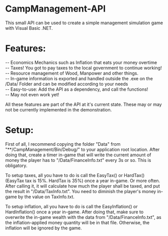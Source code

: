 # CampManagement-API <br />
This small API can be used to create a simple management simulation game with Visual Basic .NET. <br />

# Features: <br />
-- Economics Mechanics such as Inflation that eats your money overtime <br />
-- Taxes! You got to pay taxes to the local government to continue working! <br />
-- Resource management of Wood, Manpower and other things. <br />
-- In-game information is exported and handled outside the .exe on the /Data/ Folder and can be modified according to your needs <br />
-- Easy-to-use: Add the API as a dependency, and call the functions! <br />
-- May not even work yet! <br />

All these features are part of the API at it's current state. These may or may not be currently implemented in the demonstration.

# Setup: <br />
First of all,  I recommend copying the folder "Data" from "**/CampManagement/Bin/Debug/" to your application root location. After doing that, create a timer in-game that will write the current amount of money the player has to "/Data/FinanceInfo.txt" every 3s or so. This is  obligatory.<br />

To setup taxes, all you have to do is call the EasyTax() or HardTax() (EasyTax tax is 15%. HardTax is 35%) once a year in-game. Or more often. After calling it, it will calculate how much the player shall be taxed, and put the result in "/Data/TaxInfo.txt". You need to diminish the player's money in-game by the value on TaxInfo.txt. <br />

To setup inflation, all you have to do is call the EasyInflation() or HardInflation() once a year in-game. After doing that, make sure to overwrite the in-game wealth with the data from "/Data/FinanceInfo.txt", as the inflation-applied money quantity will be in that file. Otherwise, the inflation will be ignored by the game. <br />
